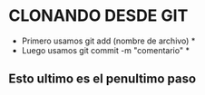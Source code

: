 # CLONANDO DESDE GIT  

* Primero usamos git add (nombre de archivo) *
* Luego usamos git commit -m "comentario" *  

## Esto ultimo es el penultimo paso